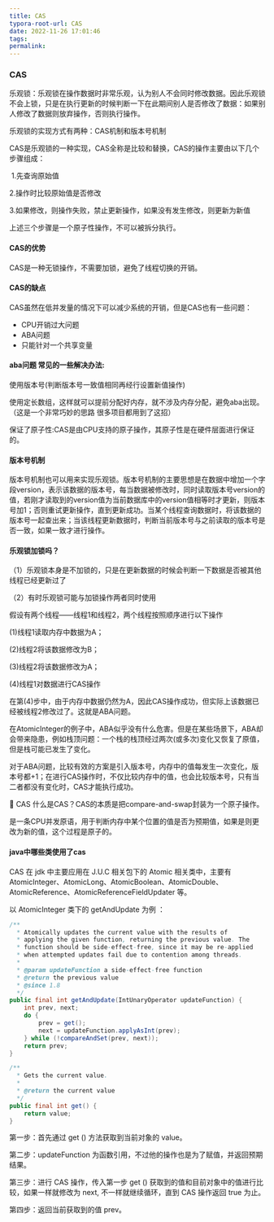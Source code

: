 ```yaml
---
title: CAS
typora-root-url: CAS
date: 2022-11-26 17:01:46
tags:
permalink:
---
```




### CAS

乐观锁：乐观锁在操作数据时非常乐观，认为别人不会同时修改数据。因此乐观锁不会上锁，只是在执行更新的时候判断一下在此期间别人是否修改了数据：如果别人修改了数据则放弃操作，否则执行操作。

乐观锁的实现方式有两种：CAS机制和版本号机制

CAS是乐观锁的一种实现，CAS全称是比较和替换，CAS的操作主要由以下几个步骤组成：

​         1.先查询原始值

 2.操作时比较原始值是否修改

3.如果修改，则操作失败，禁止更新操作，如果没有发生修改，则更新为新值

上述三个步骤是一个原子性操作，不可以被拆分执行。

#### CAS的优势

CAS是一种无锁操作，不需要加锁，避免了线程切换的开销。

#### CAS的缺点

CAS虽然在低并发量的情况下可以减少系统的开销，但是CAS也有一些问题：

- CPU开销过大问题 	 	
- ABA问题 	 	
- 只能针对一个共享变量 	 	

#### aba问题 常见的一些解决办法:

 使用版本号(判断版本号一致值相同再经行设置新值操作)

 使用定长数组，这样就可以提前分配好内存，就不涉及内存分配，避免aba出现。（这是一个非常巧妙的思路 很多项目都用到了这招）

保证了原子性:CAS是由CPU支持的原子操作，其原子性是在硬件层面进行保证的。

#### 版本号机制

版本号机制也可以用来实现乐观锁。版本号机制的主要思想是在数据中增加一个字段version，表示该数据的版本号，每当数据被修改时，同时读取版本号version的值，若刚才读取到的version值为当前数据库中的version值相等时才更新，则版本号加1；否则重试更新操作，直到更新成功。当某个线程查询数据时，将该数据的版本号一起查出来；当该线程更新数据时，判断当前版本号与之前读取的版本号是否一致，如果一致才进行操作。

#### 乐观锁加锁吗？

（1）乐观锁本身是不加锁的，只是在更新数据的时候会判断一下数据是否被其他线程已经更新过了

（2）有时乐观锁可能与加锁操作两者同时使用

 假设有两个线程——线程1和线程2，两个线程按照顺序进行以下操作

 (1)线程1读取内存中数据为A；

 (2)线程2将该数据修改为B；

 (3)线程2将该数据修改为A；

 (4)线程1对数据进行CAS操作

 在第(4)步中，由于内存中数据仍然为A，因此CAS操作成功，但实际上该数据已经被线程2修改过了。这就是ABA问题。

 在AtomicInteger的例子中，ABA似乎没有什么危害。但是在某些场景下，ABA却会带来隐患，例如栈顶问题：一个栈的栈顶经过两次(或多次)变化又恢复了原值，但是栈可能已发生了变化。

 对于ABA问题，比较有效的方案是引入版本号，内存中的值每发生一次变化，版本号都+1；在进行CAS操作时，不仅比较内存中的值，也会比较版本号，只有当二者都没有变化时，CAS才能执行成功。

   CAS
 什么是CAS？CAS的本质是把compare-and-swap封装为一个原子操作。

 是一条CPU并发原语，用于判断内存中某个位置的值是否为预期值，如果是则更改为新的值，这个过程是原子的。

#### java中哪些类使用了cas

CAS 在 jdk 中主要应用在 J.U.C 相关包下的 Atomic 相关类中，主要有 AtomicInteger、AtomicLong、AtomicBoolean、AtomicDouble、AtomicReference、AtomicReferenceFieldUpdater 等。

以 AtomicInteger 类下的 getAndUpdate 为例 ：

```java
/**
  * Atomically updates the current value with the results of
  * applying the given function, returning the previous value. The
  * function should be side-effect-free, since it may be re-applied
  * when attempted updates fail due to contention among threads.
  *
  * @param updateFunction a side-effect-free function
  * @return the previous value
  * @since 1.8
  */
public final int getAndUpdate(IntUnaryOperator updateFunction) {
    int prev, next;
    do {
        prev = get();
        next = updateFunction.applyAsInt(prev);
    } while (!compareAndSet(prev, next));
    return prev;
}

/**
  * Gets the current value.
  *
  * @return the current value
  */
public final int get() {
    return value;
}
```

第一步：首先通过 get () 方法获取到当前对象的 value。

第二步：updateFunction 为函数引用，不过他的操作也是为了赋值，并返回预期结果。

第三步：进行 CAS 操作，传入第一步 get () 获取到的值和目前对象中的值进行比较，如果一样就修改为 next, 不一样就继续循环，直到 CAS 操作返回 true 为止。

第四步：返回当前获取到的值 prev。